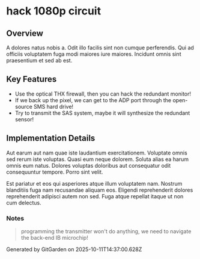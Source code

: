 # hack 1080p circuit

## Overview
A dolores natus nobis a. Odit illo facilis sint non cumque perferendis. Qui ad officiis voluptatem fuga modi maiores iure maiores. Incidunt omnis sint praesentium et sed ab est.

## Key Features
- Use the optical THX firewall, then you can hack the redundant monitor!
- If we back up the pixel, we can get to the ADP port through the open-source SMS hard drive!
- Try to transmit the SAS system, maybe it will synthesize the redundant sensor!

## Implementation Details
Aut earum aut nam quae iste laudantium exercitationem. Voluptate omnis sed rerum iste voluptas. Quasi eum neque dolorem. Soluta alias ea harum omnis eum natus. Dolores voluptas doloribus aut consequatur odit consequuntur tempore. Porro sint velit.
 Est pariatur et eos qui asperiores atque illum voluptatem nam. Nostrum blanditiis fuga nam recusandae aliquam eos. Eligendi reprehenderit dolores reprehenderit adipisci autem non sed. Fuga atque repellat itaque ut non cum delectus.

### Notes
> programming the transmitter won't do anything, we need to navigate the back-end IB microchip!

Generated by GitGarden on 2025-10-11T14:37:00.628Z